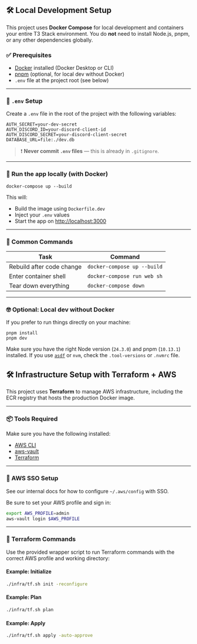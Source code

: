 ## 🛠 Local Development Setup

This project uses **Docker Compose** for local development and containers your entire T3 Stack environment. You do **not** need to install Node.js, pnpm, or any other dependencies globally.

### ✅ Prerequisites

- [Docker](https://www.docker.com/get-started) installed (Docker Desktop or CLI)
- [pnpm](https://pnpm.io/) (optional, for local dev without Docker)
- `.env` file at the project root (see below)

---

### 📁 `.env` Setup

Create a `.env` file in the root of the project with the following variables:

```
AUTH_SECRET=your-dev-secret
AUTH_DISCORD_ID=your-discord-client-id
AUTH_DISCORD_SECRET=your-discord-client-secret
DATABASE_URL=file:./dev.db
```

> ❗ **Never commit `.env` files** — this is already in `.gitignore`.

---

### 🚀 Run the app locally (with Docker)

```
docker-compose up --build
```

This will:
- Build the image using `Dockerfile.dev`
- Inject your `.env` values
- Start the app on [http://localhost:3000](http://localhost:3000)

---

### 🧪 Common Commands

| Task                         | Command                        |
|------------------------------|--------------------------------|
| Rebuild after code change    | `docker-compose up --build`   |
| Enter container shell        | `docker-compose run web sh`   |
| Tear down everything         | `docker-compose down`         |

---

### 🤓 Optional: Local dev without Docker

If you prefer to run things directly on your machine:

```
pnpm install
pnpm dev
```

Make sure you have the right Node version (`24.3.0`) and pnpm (`10.13.1`) installed. If you use [`asdf`](https://asdf-vm.com/) or `nvm`, check the `.tool-versions` or `.nvmrc` file.

## 🛠️ Infrastructure Setup with Terraform + AWS

This project uses **Terraform** to manage AWS infrastructure, including the ECR registry that hosts the production Docker image.

---

### 📦 Tools Required

Make sure you have the following installed:
- [AWS CLI](https://docs.aws.amazon.com/cli/latest/userguide/install-cliv2.html)
- [aws-vault](https://github.com/99designs/aws-vault)
- [Terraform](https://developer.hashicorp.com/terraform/downloads)

---

### 🔐 AWS SSO Setup

See our internal docs for how to configure `~/.aws/config` with SSO.

Be sure to set your AWS profile and sign in:

```bash
export AWS_PROFILE=admin
aws-vault login $AWS_PROFILE
```

---

### 📁 Terraform Commands

Use the provided wrapper script to run Terraform commands with the correct AWS profile and working directory:

#### Example: Initialize

```bash
./infra/tf.sh init -reconfigure
```

#### Example: Plan

```bash
./infra/tf.sh plan
```

#### Example: Apply

```bash
./infra/tf.sh apply -auto-approve
```
